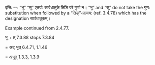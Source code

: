 

वृत्तिः --: “भू” “सू” एतयोः सार्वधातुके तिङि परे गुणो न। “भू” and “सू” do not take the गुण: substitution when followed by a “तिङ्”-प्रत्यय: (ref. 3.4.78) which has the designation सार्वधातुकम्।


Example continued from 2.4.77.


भू + त् 7.3.88 stops 7.3.84

= अट् भूत् 6.4.71, 1.1.46

= अभूत् 1.3.3, 1.3.9

